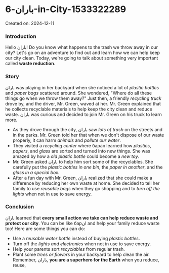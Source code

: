 # باران-6-in-City-1533322289

Created on: 2024-12-11

### Introduction
Hello باران! Do you know what happens to the trash we throw away in our city? Let's go on an adventure to find out and learn how we can help keep our city clean. Today, we're going to talk about something very important called **waste reduction**. 

### Story
باران was playing in her backyard when she noticed a lot of *plastic bottles* and *paper bags* scattered around. She wondered, "Where do all these things go when we throw them away?" Just then, a friendly *recycling truck* drove by, and the driver, Mr. Green, waved at her. Mr. Green explained that he collects recyclable materials to help keep the city clean and reduce waste. باران was curious and decided to join Mr. Green on his truck to learn more. 
- As they drove through the city, باران saw *lots of trash* on the streets and in the parks. Mr. Green told her that when we don't dispose of our waste properly, it can harm *animals* and *pollute our water*. 
- They visited a *recycling center* where баран learned how *plastics*, *papers*, and *glass* are sorted and turned into new things. She was amazed by how a *old plastic bottle* could become a *new toy*.
- Mr. Green asked باران to help him sort some of the recyclables. She carefully put the *plastic bottles in one bin*, the *paper in another*, and the *glass in a special box*. 
- After a fun day with Mr. Green, باران realized that she could make a difference by reducing her own waste at home. She decided to tell her family to use *reusable bags* when they go shopping and to *turn off the lights* when not in use to save energy.

### Conclusion
باران learned that **every small action we take can help reduce waste and protect our city**. You can be like барان and help your family reduce waste too! Here are some things you can do:
* Use a *reusable water bottle* instead of buying *plastic bottles*.
* Turn off the *lights and electronics* when not in use to save energy.
* Help your parents sort *recyclables* from regular trash.
* Plant some *trees or flowers* in your backyard to help clean the air.
Remember, باران, **you are a superhero for the Earth** when you reduce, reuse,